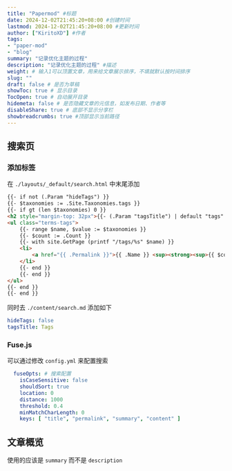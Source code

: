```yaml
---
title: "Papermod" #标题
date: 2024-12-02T21:45:20+08:00 #创建时间
lastmod: 2024-12-02T21:45:20+08:00 #更新时间
author: ["KiritoXD"] #作者
tags: 
- "paper-mod"
- "blog"
summary: "记录优化主题的过程"
description: "记录优化主题的过程" #描述
weight: # 输入1可以顶置文章，用来给文章展示排序，不填就默认按时间排序
slug: ""
draft: false # 是否为草稿
showToc: true # 显示目录
TocOpen: true # 自动展开目录
hidemeta: false # 是否隐藏文章的元信息，如发布日期、作者等
disableShare: true # 底部不显示分享栏
showbreadcrumbs: true #顶部显示当前路径
---
```


## 搜索页

### 添加标签  

在 `./layouts/_default/search.html` 中末尾添加  

```html
{{- if not (.Param "hideTags") }}
{{- $taxonomies := .Site.Taxonomies.tags }}
{{- if gt (len $taxonomies) 0 }}
<h2 style="margin-top: 32px">{{- (.Param "tagsTitle") | default "tags" }}</h2>
<ul class="terms-tags">
    {{- range $name, $value := $taxonomies }}
    {{- $count := .Count }}
    {{- with site.GetPage (printf "/tags/%s" $name) }}
    <li>
        <a href="{{ .Permalink }}">{{ .Name }} <sup><strong><sup>{{ $count }}</sup></strong></sup> </a>
    </li>
    {{- end }}
    {{- end }}
</ul>
{{- end }}
{{- end }}
```

同时去 `./content/search.md` 添加如下  

```yml
hideTags: false
tagsTitle: Tags 
```

### Fuse.js 

可以通过修改 `config.yml` 来配置搜索  

```yml
  fuseOpts: # 搜索配置
    isCaseSensitive: false
    shouldSort: true
    location: 0
    distance: 1000
    threshold: 0.4
    minMatchCharLength: 0
    keys: [ "title", "permalink", "summary", "content" ]
```

## 文章概览

使用的应该是 `summary` 而不是 `description`